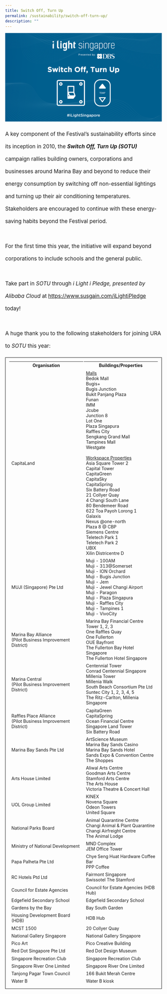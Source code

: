 ```yaml
---
title: Switch Off, Turn Up
permalink: /sustainability/switch-off-turn-up/
description: ""
---
```

![](/images/Sustainability/website%20banner%20sotu%202.png)
<p style="font-size:17px; line-height:40px">A key component of the Festival’s sustainability efforts since its inception in 2010, the <b><i>Switch Off, Turn Up (SOTU)</i></b> campaign rallies building owners, corporations and businesses around Marina Bay and beyond to reduce their energy consumption by switching off non-essential lightings and turning up their air conditioning temperatures. Stakeholders are encouraged to continue with these energy-saving habits beyond the Festival period.
<br><br>
For the first time this year, the initiative will expand beyond corporations to include schools and the general public. 
<br><br>
Take part in <i>SOTU</i> through <i>i Light i Pledge, presented by Alibaba Cloud</i> at <a target="_blank" href="https://www.susgain.com/iLightiPledge">https://www.susgain.com/iLightiPledge</a> today!
<br><br>
A huge thank you to the following stakeholders for joining URA to&nbsp;<i>SOTU</i> this year:<br>

<table style="width:100%; border: 1px solid black; border-collapse: separate; padding: 10px"><thead><tr><th>Organisation</th><th>Buildings/Properties</th></tr></thead>
<tbody>
<tr><td style="width:50%">
CapitaLand</td><td style="width:50%"> <u>Malls</u><br> 
Bedok Mall<br> 
Bugis+<br> 
Bugis Junction<br> 
Bukit Panjang Plaza<br> 
Funan<br> 
IMM<br> 
Jcube<br> 
Junction 8<br> 
Lot One<br> 
Plaza Singapura<br>
Raffles City<br> 
Sengkang Grand Mall<br> 
Tampines Mall<br> 
Westgate<br><br>
<u> Workspace Properties</u><br>
Asia Square Tower 2<br>
Capital Tower<br>
CapitaGreen<br>
CapitaSky<br>
CapitaSpring<br>
Six Battery Road<br>
21 Collyer Quay<br>
4 Changi South Lane<br>
80 Bendemeer Road<br>
622 Toa Payoh Lorong 1<br>
Galaxis<br>
Nexus @one-north<br>
Plaza 8 @ CBP<br>
Siemens Centre<br>
Teletech Park 1<br>
Teletech Park 2<br>
UBIX<br>
Xilin Districentre D</td></tr>

<tr><td style="width:50%">MUJI (Singapore) Pte Ltd</td><td style="width:50%">
Muji - 100AM<br>
Muji - 313@Somerset<br>
Muji - ION Orchard<br>
Muji - Bugis Junction<br>
Muji - Jem<br>
Muji - Jewel Changi Airport<br>
Muji - Paragon<br>
Muji - Plaza Singapura<br>
Muji - Raffles City<br>
Muji - Tampines 1<br>
Muji - VivoCity</td></tr>

<tr><td style="width:50%">
Marina Bay Alliance<br> (Pilot Business Improvement District)</td><td style="width:50%">
Marina Bay Financial Centre Tower 1, 2, 3<br>
One Raffles Quay<br>
One Fullerton<br>
OUE Bayfront<br>
The Fullerton Bay Hotel Singapore<br>
The Fullerton Hotel Singapore</td></tr>

<tr><td style="width:50%">Marina Central<br>
(Pilot Business Improvement District)</td><td style="width:50%">
Centennial Tower<br>
Conrad Centennial Singapore<br>
Millenia Tower<br>
Millenia Walk<br>
South Beach Consortium Pte Ltd<br>
Suntec City 1, 2, 3, 4, 5<br>
The Ritz-Carlton, Millenia Singapore</td></tr>

<tr><td style="width:50%">Raffles Place Alliance<br>(Pilot Business Improvement District)</td><td style="width:50%">
CapitaGreen<br>
CapitaSpring<br>
Ocean Financial Centre<br>
Singapore Land Tower<br>
Six Battery Road</td></tr>
	
<tr><td style="width:50%">Marina Bay Sands Pte Ltd</td><td style="width:50%">
ArtScience Museum<br>
Marina Bay Sands Casino<br>
Marina Bay Sands Hotel<br>
Sands Expo &amp; Convention Centre<br>
The Shoppes</td></tr>

<tr><td style="width:50%">Arts House Limited</td><td style="width:50%">
Aliwal Arts Centre<br> 
Goodman Arts Centre<br> 
Stamford Arts Centre<br> 
The Arts House<br> 
Victoria Theatre &amp; Concert Hall</td></tr>

<tr><td style="width:50%">UOL Group Limited</td><td style="width:50%">
KINEX<br>
Novena Square<br>
Odeon Towers<br>
United Square</td></tr>

<tr><td style="width:50%">National Parks Board</td><td style="width:50%">
Animal Quarantine Centre<br>
Changi Animal &amp; Plant Quarantine Changi Airfreight Centre<br>
The Animal Lodge</td></tr>

<tr><td style="width:50%">Ministry of National Development</td><td style="width:50%">
MND Complex<br>
JEM Office Tower</td></tr>

<tr><td style="width:50%">Papa Palheta Pte Ltd</td><td style="width:50%">
Chye Seng Huat Hardware Coffee Bar<br>
PPP Coffee</td></tr>

<tr><td style="width:50%">RC Hotels Ptd Ltd</td><td style="width:50%">
Fairmont Singapore<br>
Swissotel The Stamford</td></tr>
	
<tr><td style="width:50%">
Council for Estate Agencies</td><td style="width:50%"> Council for Estate Agencies (HDB Hub)</td></tr>

<tr><td style="width:50%">
Edgefield Secondary School</td><td style="width:50%"> Edgefield Secondary School</td></tr>

<tr><td style="width:50%">
Gardens by the Bay</td><td style="width:50%"> Bay South Garden</td></tr>
	
<tr><td style="width:50%">Housing Development Board (HDB)</td><td style="width:50%"> HDB Hub</td></tr>	
	
<tr><td style="width:50%">MCST 1500</td><td style="width:50%"> 20 Collyer Quay</td></tr>
	
<tr><td style="width:50%">National Gallery Singapore</td><td style="width:50%"> National Gallery Singapore</td></tr>

<tr><td style="width:50%">Pico Art</td><td style="width:50%"> Pico Creative Building</td></tr>
	
<tr><td style="width:50%">Red Dot Singapore Pte Ltd</td><td style="width:50%"> Red Dot Design Museum</td></tr>

<tr><td style="width:50%">Singapore Recreation Club</td><td style="width:50%"> Singapore Recreation Club</td></tr>
	
<tr><td style="width:50%">Singapore River One Limited</td><td style="width:50%"> Singapore River One Limited</td></tr>

<tr><td style="width:50%">Tanjong Pagar Town Council</td><td style="width:50%"> 166 Bukit Merah Centre</td></tr>
	
<tr><td style="width:50%">Water B</td><td style="width:50%">
 Water B kiosk</td></tr>
</tbody></table></p><p></p>